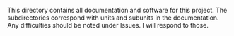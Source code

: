 This directory contains all documentation and software for this project.
The subdirectories correspond with units and subunits in the documentation.
Any difficulties should be noted under Issues. I will respond to those.
